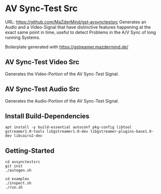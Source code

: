 AV Sync-Test Src
================
URL: https://github.com/MaZderMind/gst-avsynctestsrc
Generates an Audio and a Video-Signal that have distinctive features happening at the exact same point in time, useful to detect Problems in the A/V Sync of long running Systems.

Boilerplate generated with https://gstreamer.mazdermind.de/

AV Sync-Test Video Src
----------------------
Generates the Video-Portion of the AV Sync-Test Signal.

AV Sync-Test Audio Src
----------------------
Generates the Audio-Portion of the AV Sync-Test Signal.

Install Build-Dependencies
--------------------------
```
apt install -y build-essential autoconf pkg-config libtool gstreamer1.0-tools libgstreamer1.0-dev libgstreamer-plugins-base1.0-dev libcairo2-dev
```

Getting-Started
---------------
```
cd avsynctestsrc
git init
./autogen.sh

cd examples
./inspect.sh
./run.sh
```
